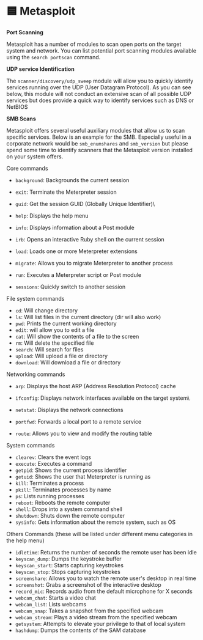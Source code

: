 # 🟦 Metasploit

**Port Scanning**

Metasploit has a number of modules to scan open ports on the target system and network. You can list potential port scanning modules available using the `search portscan` command.



**UDP service Identification**

The `scanner/discovery/udp_sweep` module will allow you to quickly identify services running over the UDP (User Datagram Protocol). As you can see below, this module will not conduct an extensive scan of all possible UDP services but does provide a quick way to identify services such as DNS or NetBIOS

**SMB Scans**

Metasploit offers several useful auxiliary modules that allow us to scan specific services. Below is an example for the SMB. Especially useful in a corporate network would be `smb_enumshares` and `smb_version` but please spend some time to identify scanners that the Metasploit version installed on your system offers.

Core commands

* `background`: Backgrounds the current session
* `exit`: Terminate the Meterpreter session
* `guid`: Get the session GUID (Globally Unique Identifier)\

* `help`: Displays the help menu
* `info`: Displays information about a Post module
* `irb`: Opens an interactive Ruby shell on the current session
* `load`: Loads one or more Meterpreter extensions
* `migrate`: Allows you to migrate Meterpreter to another process
* `run`: Executes a Meterpreter script or Post module
* `sessions`: Quickly switch to another session

File system commands

* `cd`: Will change directory
* `ls`: Will list files in the current directory (dir will also work)
* `pwd`: Prints the current working directory
* `edit`: will allow you to edit a file
* `cat`: Will show the contents of a file to the screen
* `rm`: Will delete the specified file
* `search`: Will search for files
* `upload`: Will upload a file or directory
* `download`: Will download a file or directory

Networking commands

* `arp`: Displays the host ARP (Address Resolution Protocol) cache
* `ifconfig`: Displays network interfaces available on the target system\

* `netstat`: Displays the network connections
* `portfwd`: Forwards a local port to a remote service
* `route`: Allows you to view and modify the routing table

System commands

* `clearev`: Clears the event logs
* `execute`: Executes a command
* `getpid`: Shows the current process identifier
* `getuid`: Shows the user that Meterpreter is running as
* `kill`: Terminates a process
* `pkill`: Terminates processes by name
* `ps`: Lists running processes
* `reboot`: Reboots the remote computer
* `shell`: Drops into a system command shell
* `shutdown`: Shuts down the remote computer
* `sysinfo`: Gets information about the remote system, such as OS

Others Commands (these will be listed under different menu categories in the help menu)

* `idletime`: Returns the number of seconds the remote user has been idle
* `keyscan_dump`: Dumps the keystroke buffer
* `keyscan_start`: Starts capturing keystrokes
* `keyscan_stop`: Stops capturing keystrokes
* `screenshare`: Allows you to watch the remote user's desktop in real time
* `screenshot`: Grabs a screenshot of the interactive desktop
* `record_mic`: Records audio from the default microphone for X seconds
* `webcam_chat`: Starts a video chat
* `webcam_list`: Lists webcams
* `webcam_snap`: Takes a snapshot from the specified webcam
* `webcam_stream`: Plays a video stream from the specified webcam
* `getsystem`: Attempts to elevate your privilege to that of local system
* `hashdump`: Dumps the contents of the SAM database
